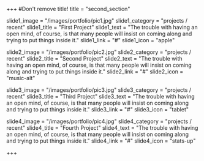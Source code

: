 +++
#Don't remove title!
title = "second_section"

slide1_image = "/images/portfolio/pic1.jpg"
slide1_category = "projects / recent"
slide1_title = "First Project"
slide1_text = "The trouble with having an open mind, of course, is that many people will insist on coming along and trying to put things inside it."
slide1_link = "#"
slide1_icon = "apple"

slide2_image = "/images/portfolio/pic2.jpg"
slide2_category = "projects / recent"
slide2_title = "Second Project"
slide2_text = "The trouble with having an open mind, of course, is that many people will insist on coming along and trying to put things inside it."
slide2_link = "#"
slide2_icon = "music-alt"

slide3_image = "/images/portfolio/pic3.jpg"
slide3_category = "projects / recent"
slide3_title = "Third Project"
slide3_text = "The trouble with having an open mind, of course, is that many people will insist on coming along and trying to put things inside it."
slide3_link = "#"
slide3_icon = "tablet"

slide4_image = "/images/portfolio/pic4.jpg"
slide4_category = "projects / recent"
slide4_title = "Fourth Project"
slide4_text = "The trouble with having an open mind, of course, is that many people will insist on coming along and trying to put things inside it."
slide4_link = "#"
slide4_icon = "stats-up"


+++
